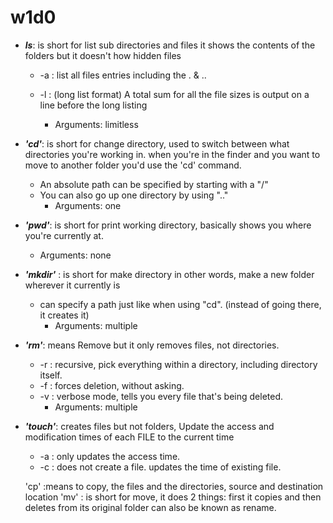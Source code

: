 # w1d0


* **_ls_**: is short for list sub directories and files it shows the contents of the folders but it doesn't how hidden files
  * -a : list all files entries including the . & ..
  * -l :  (long list format) A total sum for all the file sizes is output on a line before the long listing 
  
    - Arguments: limitless

* **_'cd'_**: is short for change directory, used to switch between what directories you're working in. when you're in the finder and you want to move to another folder you'd use the 'cd' command.
   - An absolute path can be specified by starting with a "/"
   - You can also go up one directory by using ".."
     - Arguments: one

* **_'pwd'_**: is short for print working directory, basically shows you where you're currently at. 
     - Arguments: none

* **_'mkdir'_** : is short for make directory in other words, make a new folder wherever it currently is
  - can specify a path just like when using "cd". (instead of going there, it creates it)
     - Arguments: multiple  
  
* **_'rm'_**: means Remove but it only removes files, not directories.
  - -r : recursive, pick everything within a directory, including directory itself.
  - -f : forces deletion, without asking.
  - -v : verbose mode, tells you every file that's being deleted.
    - Arguments: multiple 

* **_'touch'_**: creates files but not folders, Update the access and modification times of each FILE to the current time
   - -a : only updates the access time. 
   - -c : does not create a file. updates the time of existing file.


    'cp' :means to copy, the files and the directories, source and destination location
    'mv' : is short for move, it does 2 things: first it copies and then deletes from its original folder can also be known as rename.
